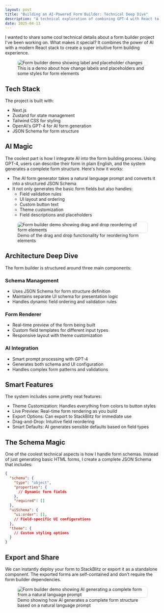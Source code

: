 ```yaml
---
layout: post
title: "Building an AI-Powered Form Builder: Technical Deep Dive"
description: "A technical exploration of combining GPT-4 with React to create an intuitive form building experience"
date: 2025-04-13
---
```


I wanted to share some cool technical details about a form builder project I've been working on. What makes it special? It combines the power of AI with a modern React stack to create a super intuitive form building experience.

<figure class="post-image">
  <img src="/assets/images/1demo.gif" alt="Form builder demo showing label and placeholder changes" style="max-width: 600px; margin: 0 auto; display: block; border: 1px solid #e5e7eb; border-radius: 8px; box-shadow: 0 1px 3px 0 rgba(0, 0, 0, 0.1);">
  <figcaption>This is a demo about how change labels and placeholders and some styles for form elements</figcaption>
</figure>

## Tech Stack

The project is built with:

- Next.js
- Zustand for state management
- Tailwind CSS for styling
- OpenAI's GPT-4 for AI form generation
- JSON Schema for form structure

## AI Magic

The coolest part is how I integrate AI into the form building process. Using GPT-4, users can describe their form in plain English, and the system generates a complete form structure. Here's how it works:

- The AI form generator takes a natural language prompt and converts it into a structured JSON Schema
- It not only generates the basic form fields but also handles:
  - Field validation rules
  - UI layout and ordering
  - Custom button text
  - Theme customization
  - Field descriptions and placeholders


<figure class="post-image">
  <img src="/assets/images/2demo.gif" alt="Form builder demo showing drag and drop reordering of form elements" style="max-width: 600px; margin: 0 auto; display: block; border: 1px solid #e5e7eb; border-radius: 8px; box-shadow: 0 1px 3px 0 rgba(0, 0, 0, 0.1);">
  <figcaption>Demo of the drag and drop functionality for reordering form elements</figcaption>
</figure>

## Architecture Deep Dive

The form builder is structured around three main components:

### Schema Management
- Uses JSON Schema for form structure definition
- Maintains separate UI schema for presentation logic
- Handles dynamic field ordering and validation rules

### Form Renderer
- Real-time preview of the form being built
- Custom field templates for different input types
- Responsive layout with theme customization

### AI Integration
- Smart prompt processing with GPT-4
- Generates both schema and UI configuration
- Handles complex form patterns and validations

## Smart Features

The system includes some pretty neat features:

- Theme Customization: Handles everything from colors to button styles
- Live Preview: Real-time form rendering as you build
- Export Options: Can export to StackBlitz for immediate use
- Drag-and-Drop: Intuitive field reordering
- Smart Defaults: AI generates sensible defaults based on field types

## The Schema Magic

One of the coolest technical aspects is how I handle form schemas. Instead of just generating basic HTML forms, I create a complete JSON Schema that includes:

```json
{
  "schema": {
    "type": "object",
    "properties": {
      // Dynamic form fields
    },
    "required": []
  },
  "uiSchema": {
    "ui:order": [],
    // Field-specific UI configurations
  },
  "theme": {
    // Custom styling options
  }
}
```

## Export and Share

We can instantly deploy your form to StackBlitz or export it as a standalone component. The exported forms are self-contained and don't require the form builder dependencies.


<figure class="post-image">
  <img src="/assets/images/3demo.gif" alt="Form builder demo showing AI generating a complete form from a natural language prompt" style="max-width: 600px; margin: 0 auto; display: block; border: 1px solid #e5e7eb; border-radius: 8px; box-shadow: 0 1px 3px 0 rgba(0, 0, 0, 0.1);">
  <figcaption>Demo showing how AI generates a complete form structure based on a natural language prompt</figcaption>
</figure>